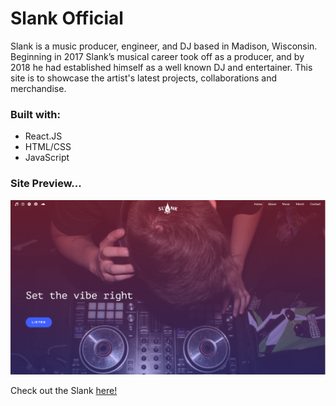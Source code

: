# Slank Official
Slank is a music producer, engineer, and DJ based in Madison, Wisconsin. Beginning in 2017 Slank’s musical career took off as a producer, and by 2018 he had established himself as a well known DJ and entertainer. This site is to showcase the artist's latest projects, collaborations and merchandise.

### Built with:
* React.JS
* HTML/CSS
* JavaScript

### Site Preview...
![Slank Official](./slank-official/frontend/public/SLANKSITE.PNG)


Check out the Slank [here!](https://slankmusic.com/)
